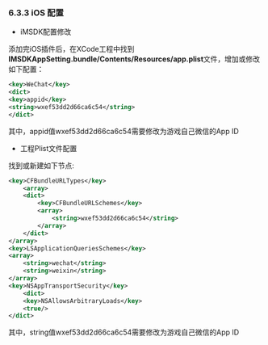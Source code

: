 ### 6.3.3 iOS 配置

* iMSDK配置修改

 添加完iOS插件后，在XCode工程中找到**IMSDKAppSetting.bundle/Contents/Resources/app.plist**文件，增加或修改如下配置：

 ```xml
 <key>WeChat</key>
 <dict>
 <key>appid</key>
 <string>wxef53dd2d66ca6c54</string>
 </dict>
 ```

 其中，appid值wxef53dd2d66ca6c54需要修改为游戏自己微信的App ID

* 工程Plist文件配置

 找到或新建如下节点:

 ```xml
 <key>CFBundleURLTypes</key>
     <array>
     <dict>
         <key>CFBundleURLSchemes</key>
         <array>
             <string>wxef53dd2d66ca6c54</string>
         </array>
     </dict>
 </array>
 <key>LSApplicationQueriesSchemes</key>
 <array>
     <string>wechat</string>
	 <string>weixin</string>
 </array>
 <key>NSAppTransportSecurity</key>
     <dict>
	 <key>NSAllowsArbitraryLoads</key>
     <true/>
 </dict>
 ```

 其中，string值wxef53dd2d66ca6c54需要修改为游戏自己微信的App ID